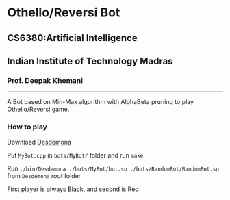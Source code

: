 # Othello/Reversi Bot

## CS6380:Artificial Intelligence

## Indian Institute of Technology Madras

### Prof. Deepak Khemani

------------
A Bot based on Min-Max algorithm with AlphaBeta pruning to play Othello/Reversi game.

### How to play
Download [Desdemona](https://github.com/arunchaganty/Desdemona)

Put `MyBot.cpp` in `bots/MyBot/` folder and run `make`

Run `./bin/Desdemona ./bots/MyBot/bot.so ./bots/RandomBot/RandomBot.so` from `Desdemona` root folder

First player is always Black, and second is Red
